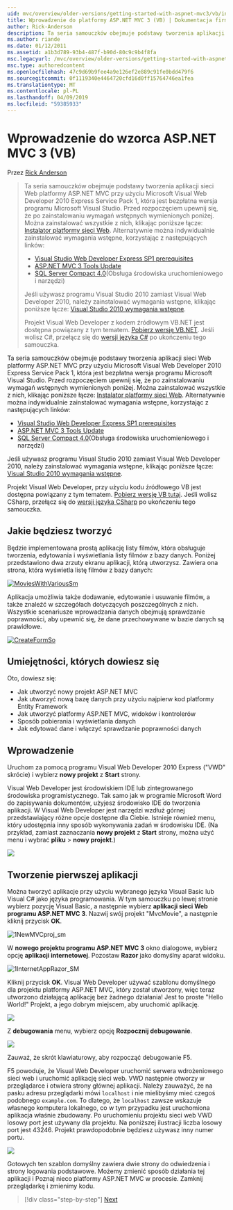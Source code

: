 ```yaml
---
uid: mvc/overview/older-versions/getting-started-with-aspnet-mvc3/vb/intro-to-aspnet-mvc-3
title: Wprowadzenie do platformy ASP.NET MVC 3 (VB) | Dokumentacja firmy Microsoft
author: Rick-Anderson
description: Ta seria samouczków obejmuje podstawy tworzenia aplikacji sieci Web platformy ASP.NET MVC przy użyciu programu Microsoft Visual Web Developer 2010 Express Service Pack 1, czyli...
ms.author: riande
ms.date: 01/12/2011
ms.assetid: a1b3d789-93b4-487f-b90d-80c9c9b4f8fa
msc.legacyurl: /mvc/overview/older-versions/getting-started-with-aspnet-mvc3/vb/intro-to-aspnet-mvc-3
msc.type: authoredcontent
ms.openlocfilehash: 47c9d69b9fee4a9e126ef2e889c91fe0bdd479f6
ms.sourcegitcommit: 0f1119340e4464720cfd16d0ff15764746ea1fea
ms.translationtype: MT
ms.contentlocale: pl-PL
ms.lasthandoff: 04/09/2019
ms.locfileid: "59385933"
---
```

# <a name="intro-to-aspnet-mvc-3-vb"></a>Wprowadzenie do wzorca ASP.NET MVC 3 (VB)

Przez [Rick Anderson]((https://twitter.com/RickAndMSFT))

> Ta seria samouczków obejmuje podstawy tworzenia aplikacji sieci Web platformy ASP.NET MVC przy użyciu Microsoft Visual Web Developer 2010 Express Service Pack 1, która jest bezpłatna wersja programu Microsoft Visual Studio. Przed rozpoczęciem upewnij się, że po zainstalowaniu wymagań wstępnych wymienionych poniżej. Można zainstalować wszystkie z nich, klikając poniższe łącze: [Instalator platformy sieci Web](https://www.microsoft.com/web/gallery/install.aspx?appid=VWD2010SP1Pack). Alternatywnie można indywidualnie zainstalować wymagania wstępne, korzystając z następujących linków:
> 
> - [Visual Studio Web Developer Express SP1 prerequisites](https://www.microsoft.com/web/gallery/install.aspx?appid=VWD2010SP1Pack)
> - [ASP.NET MVC 3 Tools Update](https://www.microsoft.com/web/gallery/install.aspx?appsxml=&amp;appid=MVC3)
> - [SQL Server Compact 4.0](https://www.microsoft.com/web/gallery/install.aspx?appid=SQLCE;SQLCEVSTools_4_0)(Obsługa środowiska uruchomieniowego i narzędzi)
> 
> Jeśli używasz programu Visual Studio 2010 zamiast Visual Web Developer 2010, należy zainstalować wymagania wstępne, klikając poniższe łącze: [Visual Studio 2010 wymagania wstępne](https://www.microsoft.com/web/gallery/install.aspx?appsxml=&amp;appid=VS2010SP1Pack).
> 
> Projekt Visual Web Developer z kodem źródłowym VB.NET jest dostępna powiązany z tym tematem. [Pobierz wersję VB.NET](https://code.msdn.microsoft.com/Introduction-to-MVC-3-10d1b098). Jeśli wolisz C#, przełącz się do [wersji języka C#](../cs/intro-to-aspnet-mvc-3.md) po ukończeniu tego samouczka.


Ta seria samouczków obejmuje podstawy tworzenia aplikacji sieci Web platformy ASP.NET MVC przy użyciu Microsoft Visual Web Developer 2010 Express Service Pack 1, która jest bezpłatna wersja programu Microsoft Visual Studio. Przed rozpoczęciem upewnij się, że po zainstalowaniu wymagań wstępnych wymienionych poniżej. Można zainstalować wszystkie z nich, klikając poniższe łącze: [Instalator platformy sieci Web](https://www.microsoft.com/web/gallery/install.aspx?appid=VWD2010SP1Pack). Alternatywnie można indywidualnie zainstalować wymagania wstępne, korzystając z następujących linków:

- [Visual Studio Web Developer Express SP1 prerequisites](https://www.microsoft.com/web/gallery/install.aspx?appid=VWD2010SP1Pack)
- [ASP.NET MVC 3 Tools Update](https://www.microsoft.com/web/gallery/install.aspx?appsxml=&amp;appid=MVC3)
- [SQL Server Compact 4.0](https://www.microsoft.com/web/gallery/install.aspx?appid=SQLCE;SQLCEVSTools_4_0)(Obsługa środowiska uruchomieniowego i narzędzi)

Jeśli używasz programu Visual Studio 2010 zamiast Visual Web Developer 2010, należy zainstalować wymagania wstępne, klikając poniższe łącze: [Visual Studio 2010 wymagania wstępne](https://www.microsoft.com/web/gallery/install.aspx?appsxml=&amp;appid=VS2010SP1Pack).

Projekt Visual Web Developer, przy użyciu kodu źródłowego VB jest dostępna powiązany z tym tematem. [Pobierz wersję VB tutaj](https://code.msdn.microsoft.com/Project/Download/FileDownload.aspx?ProjectName=aspnetmvcsamples&amp;DownloadId=14824). Jeśli wolisz CSharp, przełącz się do [wersji języka CSharp](../cs/intro-to-aspnet-mvc-3.md) po ukończeniu tego samouczka.

## <a name="what-youll-build"></a>Jakie będziesz tworzyć

Będzie implementowana prostą aplikację listy filmów, która obsługuje tworzenia, edytowania i wyświetlania listy filmów z bazy danych. Poniżej przedstawiono dwa zrzuty ekranu aplikacji, którą utworzysz. Zawiera ona strona, która wyświetla listę filmów z bazy danych:

[![MoviesWithVariousSm](intro-to-aspnet-mvc-3/_static/image2.png)](intro-to-aspnet-mvc-3/_static/image1.png)

Aplikacja umożliwia także dodawanie, edytowanie i usuwanie filmów, a także znaleźć w szczegółach dotyczących poszczególnych z nich. Wszystkie scenariusze wprowadzania danych obejmują sprawdzanie poprawności, aby upewnić się, że dane przechowywane w bazie danych są prawidłowe.

[![CreateFormSo](intro-to-aspnet-mvc-3/_static/image4.png)](intro-to-aspnet-mvc-3/_static/image3.png)

## <a name="skills-youll-learn"></a>Umiejętności, których dowiesz się

Oto, dowiesz się:

- Jak utworzyć nowy projekt ASP.NET MVC
- Jak utworzyć nową bazę danych przy użyciu najpierw kod platformy Entity Framework
- Jak utworzyć platformy ASP.NET MVC, widoków i kontrolerów
- Sposób pobierania i wyświetlania danych
- Jak edytować dane i włączyć sprawdzanie poprawności danych

## <a name="getting-started"></a>Wprowadzenie

Uruchom za pomocą programu Visual Web Developer 2010 Express ("VWD" skrócie) i wybierz **nowy projekt** z **Start** strony.

Visual Web Developer jest środowiskiem IDE lub zintegrowanego środowiska programistycznego. Tak samo jak w programie Microsoft Word do zapisywania dokumentów, użyjesz środowisko IDE do tworzenia aplikacji. W Visual Web Developer jest narzędzi wzdłuż górnej przedstawiający różne opcje dostępne dla Ciebie. Istnieje również menu, który udostępnia inny sposób wykonywania zadań w środowisku IDE. (Na przykład, zamiast zaznaczania **nowy projekt** z **Start** strony, można użyć menu i wybrać **pliku** &gt; **nowy projekt**.)

[![](intro-to-aspnet-mvc-3/_static/image6.png)](intro-to-aspnet-mvc-3/_static/image5.png)

## <a name="creating-your-first-application"></a>Tworzenie pierwszej aplikacji

Można tworzyć aplikacje przy użyciu wybranego języka Visual Basic lub Visual C# jako języka programowania. W tym samouczku po lewej stronie wybierz pozycję Visual Basic, a następnie wybierz **aplikacji sieci Web programu ASP.NET MVC 3**. Nazwij swój projekt "MvcMovie", a następnie kliknij przycisk **OK**.

![1NewMVCproj_sm](intro-to-aspnet-mvc-3/_static/image7.png)

W **nowego projektu programu ASP.NET MVC 3** okno dialogowe, wybierz opcję **aplikacji internetowej**. Pozostaw **Razor** jako domyślny aparat widoku.

![1InternetAppRazor_SM](intro-to-aspnet-mvc-3/_static/image8.png)

Kliknij przycisk **OK**. Visual Web Developer używać szablonu domyślnego dla projektu platformy ASP.NET MVC, który został utworzony, więc teraz utworzono działającą aplikację bez żadnego działania! Jest to proste "Hello World!" Projekt, a jego dobrym miejscem, aby uruchomić aplikację.

[![](intro-to-aspnet-mvc-3/_static/image10.png)](intro-to-aspnet-mvc-3/_static/image9.png)

Z **debugowania** menu, wybierz opcję **Rozpocznij debugowanie**.

![](intro-to-aspnet-mvc-3/_static/image11.png)

Zauważ, że skrót klawiaturowy, aby rozpocząć debugowanie F5.

F5 powoduje, że Visual Web Developer uruchomić serwera wdrożeniowego sieci web i uruchomić aplikację sieci web. VWD następnie otworzy w przeglądarce i otwiera strony głównej aplikacji. Należy zauważyć, że na pasku adresu przeglądarki mówi `localhost` i nie mielibyśmy mieć czegoś podobnego `example.com`. To dlatego, że `localhost` zawsze wskazuje własnego komputera lokalnego, co w tym przypadku jest uruchomiona aplikacja właśnie zbudowany. Po uruchomieniu projektu sieci web VWD losowy port jest używany dla projektu. Na poniższej ilustracji liczba losowy port jest 43246. Projekt prawdopodobnie będziesz używasz inny numer portu.

![](intro-to-aspnet-mvc-3/_static/image12.png)

Gotowych ten szablon domyślny zawiera dwie strony do odwiedzenia i strony logowania podstawowe. Możemy zmienić sposób działania tej aplikacji i Poznaj nieco platformy ASP.NET MVC w procesie. Zamknij przeglądarkę i zmienimy kodu.

> [!div class="step-by-step"]
> [Next](adding-a-controller.md)
